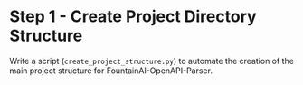 # Step 1 - Create Project Directory Structure

Write a script (`create_project_structure.py`) to automate the creation of the main project structure for FountainAI-OpenAPI-Parser.